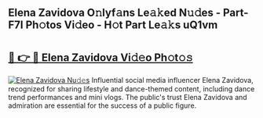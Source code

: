 ## Elena Zavidova O𝚗lyf𝚊ns Le𝚊𝚔ed N𝚞𝚍es - Part-F7I Ph𝚘tos Vi𝚍eo - H𝚘t Part Le𝚊𝚔s uQ1vm

# <h2><a href="http://hf91ep.feru.top/?c=Elena+Zavidova">🔗 👉 🔴 Elena Zavidova Vi𝚍𝚎o Ph𝚘t𝚘𝚜</a></h2>

[![Elena Zavidova Nu𝚍𝚎s](https://i.imgur.com/0TWrTi3.gif)](http://hf91ep.feru.top/?c=Elena+Zavidova)
Influential social media influencer Elena Zavidova, recognized for sharing lifestyle and dance-themed content, including dance trend performances and mini vlogs. The public's trust Elena Zavidova and admiration are essential for the success of a public figure. 
